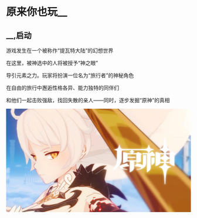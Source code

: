 # 原来你也玩__
## __,启动

游戏发生在一个被称作“提瓦特大陆”的幻想世界

在这里，被神选中的人将被授予“神之眼”

导引元素之力。玩家将扮演一位名为“旅行者”的神秘角色

在自由的旅行中邂逅性格各异、能力独特的同伴们

和他们一起击败强敌，找回失散的亲人——同时，逐步发掘“原神”的真相

![Alt text](46d6ae4e77c71e52ca28462d20851c11_2291549130579779669-1-1.jpg)